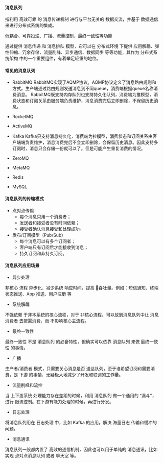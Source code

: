 #### 消息队列
指利用 高效可靠 的 消息传递机制 进行与平台无关的 数据交流，并基于 数据通信 来进行分布式系统的集成。

低耦合、可靠投递、广播、流量控制、最终一致性等功能

通过提供 消息传递 和 消息排队 模型，它可以在 分布式环境 下提供 应用解耦、弹性伸缩、冗余存储、流量削峰、异步通信、数据同步 等等功能，其作为 分布式系统架构 中的一个重要组件，有着举足轻重的地位。

#### 常见的消息队列
- RabbitMQ
    RabbitMQ实现了AQMP协议，AQMP协议定义了消息路由规则和方式。生产端通过路由规则发送消息到不同queue，消费端根据queue名称消费消息。
    RabbitMQ既支持内存队列也支持持久化队列，消费端为推模型，消费状态和订阅关系由服务端负责维护，消息消费完后立即删除，不保留历史消息。
    
- RocketMQ
- ActiveMQ
- Kafka
    Kafka只支持消息持久化，消费端为拉模型，消费状态和订阅关系由客户端端负责维护，消息消费完后不会立即删除，会保留历史消息。因此支持多订阅时，消息只会存储一份就可以了。但是可能产生重复消费的情况。
    
- ZeroMQ
- MetaMQ
- Redis
- MySQL

#### 消息队列的传输模式

- 点对点传输
    + 每个消息只用一个消费者；
    + 发送者和接受者没有时间依赖；
    + 接受者确认消息接受和处理成功。
- 发布/订阅模型（Pub/Sub）
    + 每个消息可以有多个订阅者；
    + 客户端只有订阅后才能接收到消息；
    + 持久订阅和非持久订阅。

#### 消息队列应用场景
- 异步处理

非核心 流程 异步化，减少系统 响应时间，提高 吞吐量。例如：短信通知、终端状态推送、App 推送、用户注册 等

- 系统解耦

不强依赖 于非本系统的核心流程，对于 非核心流程，可以放到消息队列中让 消息消费者 去按需消费，而 不影响核心主流程。

- 最终一致性

最终一致性 不是 消息队列 的必备特性，但确实可以依靠 消息队列 来做 最终一致性 的事情。

- 广播

生产者/消费者 模式，只需要关心消息是否 送达队列，至于谁希望订阅和需要消费，是 下游 的事情，无疑极大地减少了开发和联调的工作量。

- 流量削峰和流控

当 上下游系统 处理能力存在差距的时候，利用 消息队列 做一个通用的 “漏斗”，进行 限流控制。在下游有能力处理的时候，再进行分发。

- 日志处理

将消息队列用在 日志处理 中，比如 Kafka 的应用，解决 海量日志 传输和缓冲的问题。

- 消息通讯

消息队列一般都内置了 高效的通信机制，因此也可以用于单纯的 消息通讯，比如实现 点对点消息队列 或者 聊天室 等。